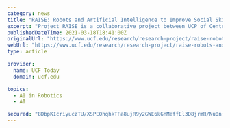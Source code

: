 ```yaml
---
category: news
title: "RAISE: Robots and Artificial Intelligence to Improve Social Skills for Elementary Students"
excerpt: "Project RAISE is a collaborative project between UCP of Central Florida and the University of Central Florida that aims to improve the social skills of students with disabilities by creating a teaching toolkit featuring the Dash™ robot and an AI-driven socially assistive robot,"
publishedDateTime: 2021-03-18T18:41:00Z
originalUrl: "https://www.ucf.edu/research/research-project/raise-robots-and-artificial-intelligence-to-improve-social-skills-for-elementary-students/"
webUrl: "https://www.ucf.edu/research/research-project/raise-robots-and-artificial-intelligence-to-improve-social-skills-for-elementary-students/"
type: article

provider:
  name: UCF Today
  domain: ucf.edu

topics:
  - AI in Robotics
  - AI

secured: "8DbpKIcriyuczTU/XSPEOhqhkTFa8ujR9y2GWE6kGnMeffEl3D8jrmR/Nu0n+dwPN9WDLoaM+lrXaEaoeDAnVb6d/sMWeNPUL6RTjxCpU52N+5E9LEmlcbykURiSShvUaxqbM7k/1b/GlxhuhB2LQ15OxTav4JybCv8luVEoV8mlHIRCFbcPD+KG8haFrjLcOs6rhimRFA5bDlSZ4+DDzXGHWObJDhvzGOJHo8yK+cGcFT1AbWqZgD/QvPp2pLi6MSHcM1D68XDT/4gwLcoMHsilOYI4g6OeHwtLgrcixh3GTLiA5ZbXZMfukEh3owhlg3QRRZw1lm8dhLJJ3FAssZkT/8Ly46u4bP0L3QvmDCw=;IV9AovEhNsHuuN42SmUqZQ=="
---
```


